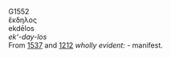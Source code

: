 <body>
  <p>G1552<br>  ἔκδηλος  <br> ekdēlos  <br><i>ek‘-day-los </i><br>From <a href="g1537.htm">1537</a> and <a href="g1212.htm">1212</a>  <i>wholly</i> <i>evident:</i> - manifest.<br></p>
 </body>